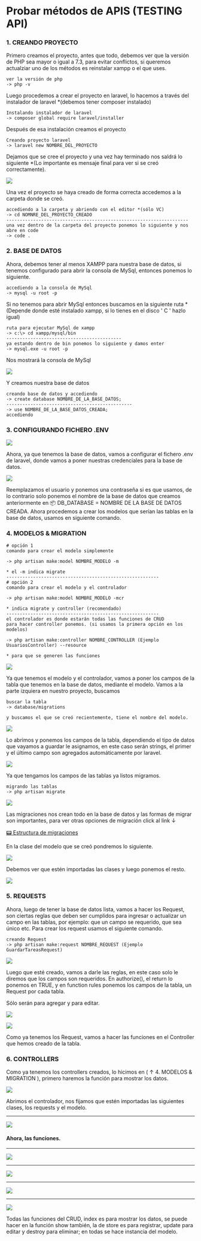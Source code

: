 # Probar métodos de APIS (TESTING API)


### 1.  CREANDO PROYECTO
Primero creamos el proyecto, antes que todo, debemos ver que la 
versión de PHP sea mayor o igual a 7.3, para evitar conflictos, si queremos actualziar uno de los métodos es reinstalar xampp o el que uses.

```
ver la versión de php
-> php -v
```


Luego procedemos a crear el proyecto en laravel, lo hacemos a través del instalador de laravel *(debemos tener composer instalado)


```
Instalando instalador de laravel
-> composer global require laravel/installer
```


Después de esa instalación creamos el proyecto


```
Creando proyecto laravel
-> laravel new NOMBRE_DEL_PROYECTO
```


Dejamos que se cree el proyecto y una vez hay terminado nos saldrá lo siguiente *(Lo importante es mensaje final para ver si se creó correctamente).


![](images/finish.jpg)


Una vez el proyecto se haya creado de forma correcta accedemos a la carpeta donde se creó.


```
accediendo a la carpeta y abriendo con el editor *(sólo VC)
-> cd NOMNRE_DEL_PROYECTO_CREADO
--------------------------------------------------------------------
una vez dentro de la carpeta del proyecto ponemos lo siguiente y nos abre en code
-> code .
```


### 2.  BASE DE DATOS


Ahora, debemos tener al menos XAMPP para nuestra base de datos, si tenemos configurado para abrir la consola de MySql, entonces ponemos lo siguiente.


```
accediendo a la consola de MySql
-> mysql -u root -p
```


Si no tenemos para abrir MySql entonces buscamos en la siguiente ruta *(Depende donde esté instalado xampp, si lo tienes en el disco ' C ' hazlo igual)


```
ruta para ejecutar MySql de xampp
-> c:\> cd xampp/mysql/bin
-------------------------------------------
ya estando dentro de bin ponemos lo siguiente y damos enter
-> mysql.exe -u root -p
```


Nos mostrará la consola de MySql


![](images/mysq.jpg)


Y creamos nuestra base de datos


```
creando base de datos y accediendo 
-> create database NOMBRE_DE_LA_BASE_DATOS;
-----------------------------------------------
-> use NOMBRE_DE_LA_BASE_DATOS_CREADA;
accediendo
```


### 3.  CONFIGURANDO FICHERO .ENV


![](images/crearDB.jpg)


Ahora, ya que tenemos la base de datos, vamos a configurar el fichero .env de laravel, donde vamos a poner nuestras credenciales para la base de datos.


![](images/env.jpg)


Reemplazamos el usuario y ponemos una contraseña si es que usamos, de lo contrario solo ponemos el nombre de la base de datos que creamos anteriormente en :package: DB_DATABASE = NOMBRE DE LA BASE DE DATOS CREADA. Ahora procedemos a crear los modelos que serían las tablas en la base de datos, usamos en siguiente comando.


### 4.  MODELOS & MIGRATION


```
# opción 1
comando para crear el modelo simplemente

-> php artisan make:model NOMBRE_MODELO -m

* el -m indica migrate
---------------------------------------------------------
# opción 2
comando para crear el modelo y el controlador

-> php artisan make:model NOMBRE_MODELO -mcr

* indica migrate y controller (recomendado)
---------------------------------------------------------
el controlador es donde estarán todas las funciones de CRUD
para hacer controller ponemos. (si usamos la primera opción en los modelos)

-> php artisan make:controller NOMBRE_CONTROLLER (Ejemplo UsuariosController) --resource

* para que se generen las funciones
```


![](images/mcr.jpg)


Ya que tenemos el modelo y el controlador, vamos a poner los campos de la tabla que tenemos en la base de datos, mediante el modelo. Vamos a la parte izquiera en nuestro proyecto, buscamos


```
buscar la tabla
-> database/migrations

y buscamos el que se creó recientemente, tiene el nombre del modelo.
```


![](images/datab.jpg)


Lo abrimos y ponemos los campos de la tabla, dependiendo el tipo de datos que vayamos a guardar le asignamos, en este caso serán strings, el primer y el último campo son agregados automáticamente por laravel.


![](images/tabla.jpg)


Ya que tengamos los campos de las tablas ya listos migramos.


```
migrando las tablas
-> php artisan migrate
```


![](images/migrate.jpg)


Las migraciones nos crean todo en la base de datos y las formas de migrar son importantes, para ver otras opciones de migración click al link ↓


[:pager: Estructura de migraciones](https://laravel.com/docs/8.x/migrations)


En la clase del modelo que se creó pondremos lo siguiente.


![](images/rutamode.jpg)


Debemos ver que estén importadas las clases y luego ponemos el resto.


![](images/modelos.jpg)


### 5.  REQUESTS


Ahora, luego de tener la base de datos lista, vamos a hacer los Request, son ciertas reglas que deben ser cumplidos para ingresar o actualizar un campo en las tablas, por ejemplo: que un campo se requerido, que sea único etc. Para crear los request usamos el siguiente comando.


```
creando Request
-> php artisan make:request NOMBRE_REQUEST (Ejemplo GuardarTareasRequest)
```



![](images/reqs.jpg)


Luego que esté creado, vamos a darle las reglas, en este caso solo le diremos que los campos son requeridos. En authorize(), el return lo ponemos en TRUE, y en function rules ponemos los campos de la tabla, un Request por cada tabla. 


Sólo  serán para agregar y para editar.


![](images/rutReq.jpg)


![](images/auth.jpg)


Como ya tenemos los Request, vamos a hacer las funciones en el Controller que hemos creado de la tabla.


### 6.  CONTROLLERS


Como ya tenemos los controllers creados, lo hicimos en ( ↑ 4.  MODELOS & MIGRATION ), primero haremos la función para mostrar los datos.


![](images/contro.jpg)


Abrimos el controlador, nos fijamos que estén importadas las siguientes clases, los requests y el modelo.


--------------------------------


![](images/controlle.jpg)


#### Ahora, las funciones.


--------------------------------


![](images/index.jpg)


--------------------------------


![](images/store.jpg)


--------------------------------


![](images/update.jpg)


--------------------------------


![](images/delete.jpg)


Todas las funciones del CRUD, index es para mostrar los datos, se puede hacer en la función show también, la de store es para registrar, update para editar y destroy para eliminar; en todas se hace instancia del modelo.
